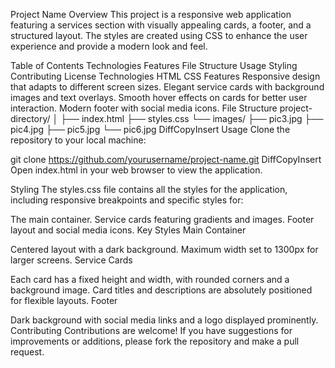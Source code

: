 Project Name
Overview
This project is a responsive web application featuring a services section with visually appealing cards, a footer, and a structured layout. The styles are created using CSS to enhance the user experience and provide a modern look and feel.

Table of Contents
Technologies
Features
File Structure
Usage
Styling
Contributing
License
Technologies
HTML
CSS
Features
Responsive design that adapts to different screen sizes.
Elegant service cards with background images and text overlays.
Smooth hover effects on cards for better user interaction.
Modern footer with social media icons.
File Structure
project-directory/
│
├── index.html
├── styles.css
└── images/
    ├── pic3.jpg
    ├── pic4.jpg
    ├── pic5.jpg
    └── pic6.jpg
DiffCopyInsert
Usage
Clone the repository to your local machine:

git clone https://github.com/yourusername/project-name.git
DiffCopyInsert
Open index.html in your web browser to view the application.

Styling
The styles.css file contains all the styles for the application, including responsive breakpoints and specific styles for:

The main container.
Service cards featuring gradients and images.
Footer layout and social media icons.
Key Styles
Main Container

Centered layout with a dark background.
Maximum width set to 1300px for larger screens.
Service Cards

Each card has a fixed height and width, with rounded corners and a background image.
Card titles and descriptions are absolutely positioned for flexible layouts.
Footer

Dark background with social media links and a logo displayed prominently.
Contributing
Contributions are welcome! If you have suggestions for improvements or additions, please fork the repository and make a pull request.

